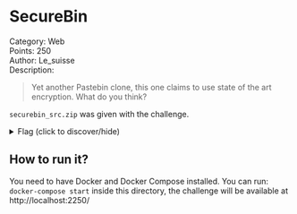 # SecureBin
Category: Web  
Points: 250  
Author: Le_suisse  
Description:
> Yet another Pastebin clone, this one claims to use state of the art encryption.
> What do you think?

`securebin_src.zip` was given with the challenge.

<details>
    <summary>Flag (click to discover/hide)</summary>
    <p>GH17{back_to_basics}</p>
</details>

## How to run it?
You need to have Docker and Docker Compose installed.
You can run: ``docker-compose start`` inside this directory, the challenge will
be available at http://localhost:2250/
